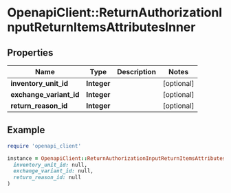 # OpenapiClient::ReturnAuthorizationInputReturnItemsAttributesInner

## Properties

| Name | Type | Description | Notes |
| ---- | ---- | ----------- | ----- |
| **inventory_unit_id** | **Integer** |  | [optional] |
| **exchange_variant_id** | **Integer** |  | [optional] |
| **return_reason_id** | **Integer** |  | [optional] |

## Example

```ruby
require 'openapi_client'

instance = OpenapiClient::ReturnAuthorizationInputReturnItemsAttributesInner.new(
  inventory_unit_id: null,
  exchange_variant_id: null,
  return_reason_id: null
)
```

